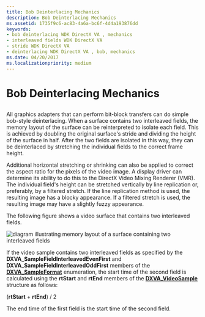 ```yaml
---
title: Bob Deinterlacing Mechanics
description: Bob Deinterlacing Mechanics
ms.assetid: 1735f9c6-ac83-4a6a-bc6f-4d4a193876dd
keywords:
- bob deinterlacing WDK DirectX VA , mechanics
- interleaved fields WDK DirectX VA
- stride WDK DirectX VA
- deinterlacing WDK DirectX VA , bob, mechanics
ms.date: 04/20/2017
ms.localizationpriority: medium
---
```


# Bob Deinterlacing Mechanics


## <span id="ddk_bob_deinterlacing_mechanics_gg"></span><span id="DDK_BOB_DEINTERLACING_MECHANICS_GG"></span>


All graphics adapters that can perform bit-block transfers can do simple bob-style deinterlacing. When a surface contains two interleaved fields, the memory layout of the surface can be reinterpreted to isolate each field. This is achieved by doubling the original surface's stride and dividing the height of the surface in half. After the two fields are isolated in this way, they can be deinterlaced by stretching the individual fields to the correct frame height.

Additional horizontal stretching or shrinking can also be applied to correct the aspect ratio for the pixels of the video image. A display driver can determine its ability to do this to the DirectX Video Mixing Renderer (VMR). The individual field's height can be stretched vertically by line replication or, preferably, by a filtered stretch. If the line replication method is used, the resulting image has a blocky appearance. If a filtered stretch is used, the resulting image may have a slightly fuzzy appearance.

The following figure shows a video surface that contains two interleaved fields.

![diagram illustrating memory layout of a surface containing two interleaved fields](images/deinterlace.png)

If the video sample contains two interleaved fields as specified by the **DXVA\_SampleFieldInterleavedEvenFirst** and **DXVA\_SampleFieldInterleavedOddFirst** members of the [**DXVA\_SampleFormat**](https://msdn.microsoft.com/library/windows/hardware/ff564045) enumeration, the start time of the second field is calculated using the **rtStart** and **rtEnd** members of the [**DXVA\_VideoSample**](https://msdn.microsoft.com/library/windows/hardware/ff564085) structure as follows:

(**rtStart** + **rtEnd**) / 2

The end time of the first field is the start time of the second field.

 

 






